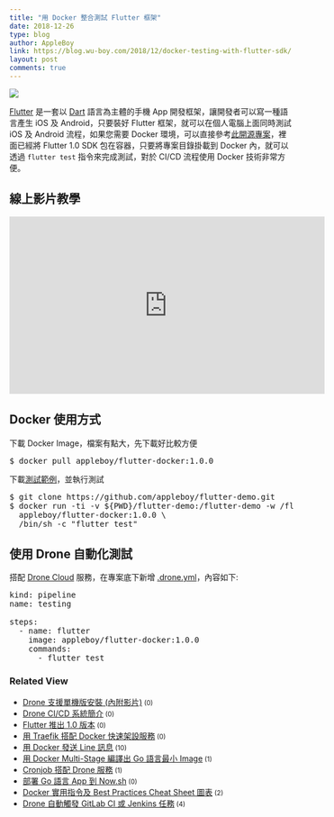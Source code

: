 ```yaml
---
title: "用 Docker 整合測試 Flutter 框架"
date: 2018-12-26
type: blog
author: AppleBoy
link: https://blog.wu-boy.com/2018/12/docker-testing-with-flutter-sdk/
layout: post
comments: true
---
```


<a href='https://photos.google.com/share/AF1QipPVsiQNMhQf-l7rJBe-Ki9RMxMVz0x-xSDpayq967sskqwi2bzqgHBQyc9xaby8eA?key=b0xKVW5oSlEwZEl2b0FESUNDVFRGV2dYbkVPRVVB&#038;source=ctrlq.org'><img src='https://lh3.googleusercontent.com/REguGdEy6qgmZyU7hNscYxXV1lGzSTioUb_cBe4uVLdBNUxL2Y9oNwx2J8w6VU8BMcZhBOJoAI091l9lCJuueumNEef7ub75Dvrbl2ZC1Ri9QholsnccGd6txg9rbXP5oZoNIQVl_Fk=w700' /></a>

<a href="https://flutter.io">Flutter</a> 是一套以 <a href="https://www.dartlang.org/">Dart</a> 語言為主體的手機 App 開發框架，讓開發者可以寫一種語言產生 iOS 及 Android，只要裝好 Flutter 框架，就可以在個人電腦上面同時測試 iOS 及 Android 流程，如果您需要 Docker 環境，可以直接參考<a href="https://github.com/appleboy/flutter-docker">此開源專案</a>，裡面已經將 Flutter 1.0 SDK 包在容器，只要將專案目錄掛載到 Docker 內，就可以透過 <code>flutter test</code> 指令來完成測試，對於 CI/CD 流程使用 Docker 技術非常方便。

<span id="more-7137"></span>

<h2>線上影片教學</h2>

<iframe width="560" height="315" src="https://www.youtube.com/embed/80kiMR_Firs" frameborder="0" allow="accelerometer; autoplay; encrypted-media; gyroscope; picture-in-picture" allowfullscreen></iframe>

<h2>Docker 使用方式</h2>

下載 Docker Image，檔案有點大，先下載好比較方便

<pre class="brush: plain; title: ; notranslate">
$ docker pull appleboy/flutter-docker:1.0.0
</pre>

下載<a href="https://github.com/appleboy/flutter-demo">測試範例</a>，並執行測試

<pre class="brush: plain; title: ; notranslate">
$ git clone https://github.com/appleboy/flutter-demo.git
$ docker run -ti -v ${PWD}/flutter-demo:/flutter-demo -w /flutter-demo \
  appleboy/flutter-docker:1.0.0 \
  /bin/sh -c &quot;flutter test&quot;
</pre>

<h2>使用 Drone 自動化測試</h2>

搭配 <a href="https://cloud.drone.io/">Drone Cloud</a> 服務，在專案底下新增 <a href="https://github.com/appleboy/flutter-demo/blob/4b68b964c5eebde8daf393495e3cc705777aeca3/.drone.yml#L1">.drone.yml</a>，內容如下:

<pre class="brush: plain; title: ; notranslate">
kind: pipeline
name: testing

steps:
  - name: flutter
    image: appleboy/flutter-docker:1.0.0
    commands:
      - flutter test
</pre>
<div class="wp_rp_wrap  wp_rp_plain" ><div class="wp_rp_content"><h3 class="related_post_title">Related View</h3><ul class="related_post wp_rp"><li data-position="0" data-poid="in-7120" data-post-type="none" ><a href="https://blog.wu-boy.com/2018/11/install-drone-in-single-machine/" class="wp_rp_title">Drone 支援單機版安裝 (內附影片)</a><small class="wp_rp_comments_count"> (0)</small><br /></li><li data-position="1" data-poid="in-6945" data-post-type="none" ><a href="https://blog.wu-boy.com/2018/01/introduction-to-drone-cicd/" class="wp_rp_title">Drone CI/CD 系統簡介</a><small class="wp_rp_comments_count"> (0)</small><br /></li><li data-position="2" data-poid="in-7125" data-post-type="none" ><a href="https://blog.wu-boy.com/2018/12/flutter-release-1-0-0-version/" class="wp_rp_title">Flutter 推出 1.0 版本</a><small class="wp_rp_comments_count"> (0)</small><br /></li><li data-position="3" data-poid="in-7193" data-post-type="none" ><a href="https://blog.wu-boy.com/2019/01/deploy-service-using-traefik-and-docker/" class="wp_rp_title">用 Traefik 搭配 Docker 快速架設服務</a><small class="wp_rp_comments_count"> (0)</small><br /></li><li data-position="4" data-poid="in-6569" data-post-type="none" ><a href="https://blog.wu-boy.com/2016/11/send-line-notification-using-docker-written-in-golang/" class="wp_rp_title">用 Docker 發送 Line 訊息</a><small class="wp_rp_comments_count"> (10)</small><br /></li><li data-position="5" data-poid="in-6714" data-post-type="none" ><a href="https://blog.wu-boy.com/2017/04/build-minimal-docker-container-using-multi-stage-for-go-app/" class="wp_rp_title">用 Docker Multi-Stage 編譯出 Go 語言最小 Image</a><small class="wp_rp_comments_count"> (1)</small><br /></li><li data-position="6" data-poid="in-6739" data-post-type="none" ><a href="https://blog.wu-boy.com/2017/06/how-to-schedule-builds-in-drone/" class="wp_rp_title">Cronjob 搭配 Drone 服務</a><small class="wp_rp_comments_count"> (1)</small><br /></li><li data-position="7" data-poid="in-6819" data-post-type="none" ><a href="https://blog.wu-boy.com/2017/09/deploy-go-app-to-zeit-now/" class="wp_rp_title">部署 Go 語言 App 到 Now.sh</a><small class="wp_rp_comments_count"> (0)</small><br /></li><li data-position="8" data-poid="in-6191" data-post-type="none" ><a href="https://blog.wu-boy.com/2016/03/docker-commands-and-best-practices-cheat-sheet/" class="wp_rp_title">Docker 實用指令及 Best Practices Cheat Sheet 圖表</a><small class="wp_rp_comments_count"> (2)</small><br /></li><li data-position="9" data-poid="in-6745" data-post-type="none" ><a href="https://blog.wu-boy.com/2017/06/trigger-gitlab-ci-or-jenkins-using-drone/" class="wp_rp_title">Drone 自動觸發 GitLab CI 或 Jenkins 任務</a><small class="wp_rp_comments_count"> (4)</small><br /></li></ul></div></div>